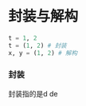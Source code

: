 # 封装与解构
``` python
t = 1, 2
t = (1, 2) # 封装
x, y = (1, 2) # 解构
```
###  封装
封装指的是d de
<!--stackedit_data:
eyJoaXN0b3J5IjpbMjExNjc2MzgyLC0yMzkxNDYyMjRdfQ==
-->